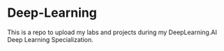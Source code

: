 # Deep-Learning
This is a repo to upload my labs and projects during my DeepLearning.AI Deep Learning Specialization.


